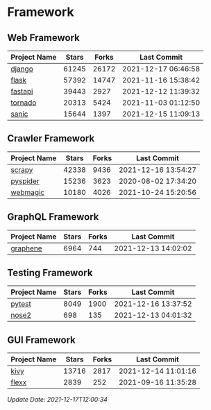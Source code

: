 # Framework

## Web Framework
| Project Name | Stars | Forks | Last Commit |
| ------------ | ----- | ----- | ----------- |
| [django](https://github.com/django/django) | 61245 | 26172 | 2021-12-17 06:46:58 |
| [flask](https://github.com/pallets/flask) | 57392 | 14747 | 2021-11-16 15:38:42 |
| [fastapi](https://github.com/tiangolo/fastapi) | 39443 | 2927 | 2021-12-12 11:39:32 |
| [tornado](https://github.com/tornadoweb/tornado) | 20313 | 5424 | 2021-11-03 01:12:50 |
| [sanic](https://github.com/sanic-org/sanic) | 15644 | 1397 | 2021-12-15 11:09:13 |

## Crawler Framework
| Project Name | Stars | Forks | Last Commit |
| ------------ | ----- | ----- | ----------- |
| [scrapy](https://github.com/scrapy/scrapy) | 42338 | 9436 | 2021-12-16 13:54:27 |
| [pyspider](https://github.com/binux/pyspider) | 15236 | 3623 | 2020-08-02 17:34:20 |
| [webmagic](https://github.com/code4craft/webmagic) | 10180 | 4026 | 2021-10-24 15:20:56 |

## GraphQL Framework
| Project Name | Stars | Forks | Last Commit |
| ------------ | ----- | ----- | ----------- |
| [graphene](https://github.com/graphql-python/graphene) | 6964 | 744 | 2021-12-13 14:02:02 |

## Testing Framework
| Project Name | Stars | Forks | Last Commit |
| ------------ | ----- | ----- | ----------- |
| [pytest](https://github.com/pytest-dev/pytest) | 8049 | 1900 | 2021-12-16 13:37:52 |
| [nose2](https://github.com/nose-devs/nose2) | 698 | 135 | 2021-12-13 04:01:32 |

## GUI Framework
| Project Name | Stars | Forks | Last Commit |
| ------------ | ----- | ----- | ----------- |
| [kivy](https://github.com/kivy/kivy) | 13716 | 2817 | 2021-12-14 11:01:16 |
| [flexx](https://github.com/flexxui/flexx) | 2839 | 252 | 2021-09-16 11:35:28 |

*Update Date: 2021-12-17T12:00:34*